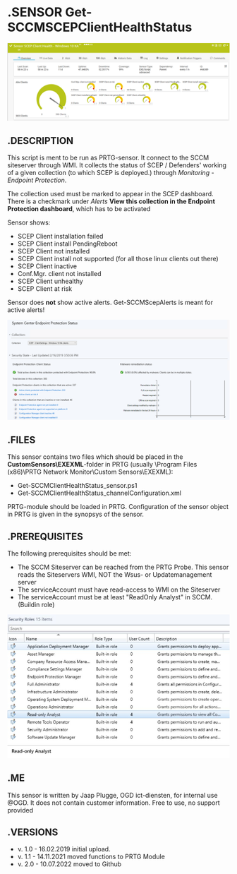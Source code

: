 # **.SENSOR** Get-SCCMSCEPClientHealthStatus

![Screenshot header](https://github.com/jaapplugge/PRTG/blob/main/Sensors/Get-SCCMSCEPClientHealthStatus/Screenshot_01.png)

## **.DESCRIPTION**

This script is ment to be run as PRTG-sensor. It connect to the SCCM siteserver through WMI.
It collects the status of SCEP / Defenders' working of a given collection (to which SCEP is deployed.)
through *Monitoring* - *Endpoint Protection*.

The collection used must be marked to appear in the SCEP dashboard. There is a checkmark under
*Alerts* **View this collection in the Endpoint Protection dashboard**, which has to be activated

Sensor shows:

* SCEP Client installation failed
* SCEP Client install PendingReboot
* SCEP Client not installed
* SCEP Client install not supported (for all those linux clients out there)
* SCEP Client inactive
* Conf.Mgr. client not installed
* SCEP Client unhealthy
* SCEP Client at risk

Sensor does **not** show active alerts. Get-SCCMScepAlerts is meant for active alerts!

![Screenshot](https://github.com/jaapplugge/PRTG/blob/main/Sensors/Get-SCCMSCEPClientHealthStatus/Screenshot_02.png)

## **.FILES**

This sensor contains two files which should be placed in the **CustomSensors\EXEXML**-folder
in PRTG (usually \Program Files (x86)\PRTG Network Monitor\Custom Sensors\EXEXML):

* Get-SCCMClientHealthStatus_sensor.ps1
* Get-SCCMClientHealthStatus_channelConfiguration.xml

PRTG-module should be loaded in PRTG.
Configuration of the sensor object in PRTG is given in the synopsys of the sensor.

## **.PREREQUISITES**

The following prerequisites should be met:

* The SCCM Siteserver can be reached from the PRTG Probe. This sensor reads the Siteservers WMI, NOT the Wsus- or Updatemanagement server
* The serviceAccount must have read-access to WMI on the Siteserver
* The serviceAccount must be at least "ReadOnly Analyst" in SCCM. (Buildin role)

![Screenshot prereq](https://github.com/jaapplugge/PRTG/blob/main/Sensors/Get-SCCMSCEPClientHealthStatus/Screenshot_03.JPG)

## **.ME**

This sensor is written by Jaap Plugge, OGD ict-diensten, for internal use @OGD.
It does not contain customer information. Free to use, no support provided

## **.VERSIONS**

* v. 1.0 - 16.02.2019 initial upload.
* v. 1.1 - 14.11.2021 moved functions to PRTG Module
* v. 2.0 - 10.07.2022 moved to Github
